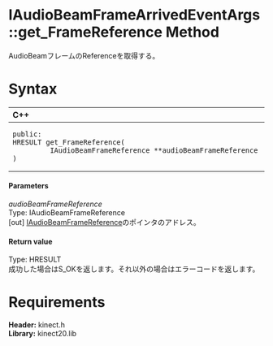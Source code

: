 IAudioBeamFrameArrivedEventArgs::get\_FrameReference Method  
===========================================================  

AudioBeamフレームのReferenceを取得する。 <span id="syntaxSection"></span>

Syntax  
======  

<table>
<colgroup>
<col width="100%" />
</colgroup>
<thead>
<tr class="header">
<th align="left">C++</th>
</tr>
</thead>
<tbody>
<tr class="odd">
<td align="left"><pre><code>public:  
HRESULT get_FrameReference(  
         IAudioBeamFrameReference **audioBeamFrameReference  
)</code></pre></td>
</tr>
</tbody>
</table>

<span id="ID4EG"></span>
#### Parameters  

*audioBeamFrameReference*    
Type: IAudioBeamFrameReference  
[out] [IAudioBeamFrameReference](../../IAudioBeamFrameReference.md)のポインタのアドレス。  

<span id="ID4EP"></span>
#### Return value  

Type: HRESULT  
成功した場合はS\_OKを返します。それ以外の場合はエラーコードを返します。  

<span id="requirements"></span>

Requirements  
============  

**Header:** kinect.h  
**Library:** kinect20.lib  



<!--Please do not edit the data in the comment block below.-->
<!--
TOCTitle : get_FrameReference Method
RLTitle : IAudioBeamFrameArrivedEventArgs::get_FrameReference Method
KeywordK : get_FrameReference method
KeywordK : IAudioBeamFrameArrivedEventArgs::get_FrameReference method
KeywordF : IAudioBeamFrameArrivedEventArgs::get_FrameReference
KeywordF : get_FrameReference
KeywordF : Microsoft.Kinect.kinect.IAudioBeamFrameArrivedEventArgs.get_FrameReference(IAudioBeamFrameReference@)
KeywordA : M:Microsoft.Kinect.kinect.IAudioBeamFrameArrivedEventArgs.get_FrameReference(IAudioBeamFrameReference@)
AssetID : M:Microsoft.Kinect.kinect.IAudioBeamFrameArrivedEventArgs.get_FrameReference(IAudioBeamFrameReference@)
Locale : en-us
CommunityContent : 1
APIType : Managed
APILocation : 
APIName : Microsoft.Kinect.kinect.IAudioBeamFrameArrivedEventArgs::get_FrameReference
TargetOS : Windows
TopicType : kbSyntax
DevLang : C++
DocSet : K4Wv2
ProjType : K4Wv2Proj
Technology : Kinect for Windows
Product : Kinect for Windows SDK v2
productversion : 20
-->
